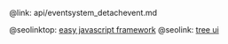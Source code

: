 @link: api/eventsystem_detachevent.md

@seolinktop: [easy javascript framework](https://webix.com)
@seolink: [tree ui](https://webix.com/widget/tree/)